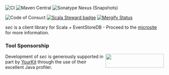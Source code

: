 [mergify]: https://mergify.io
[mergify-status]: https://img.shields.io/endpoint.svg?url=https://api.mergify.com/v1/badges/ahjohannessen/sec&style=flat

![CI](https://github.com/ahjohannessen/sec/workflows/CI/badge.svg) ![Maven Central](https://img.shields.io/maven-central/v/io.github.ahjohannessen/sec-fs2-client_2.13?color=brightgreen) ![Sonatype Nexus (Snapshots)](https://img.shields.io/nexus/s/io.github.ahjohannessen/sec-fs2-client_3?server=https%3A%2F%2Fs01.oss.sonatype.org&label=sonatype)


![Code of Consuct](https://img.shields.io/badge/Code%20of%20Conduct-Scala-blue.svg) [![Scala Steward badge](https://img.shields.io/badge/Scala_Steward-helping-blue.svg?style=flat&logo=data:image/png;base64,iVBORw0KGgoAAAANSUhEUgAAAA4AAAAQCAMAAAARSr4IAAAAVFBMVEUAAACHjojlOy5NWlrKzcYRKjGFjIbp293YycuLa3pYY2LSqql4f3pCUFTgSjNodYRmcXUsPD/NTTbjRS+2jomhgnzNc223cGvZS0HaSD0XLjbaSjElhIr+AAAAAXRSTlMAQObYZgAAAHlJREFUCNdNyosOwyAIhWHAQS1Vt7a77/3fcxxdmv0xwmckutAR1nkm4ggbyEcg/wWmlGLDAA3oL50xi6fk5ffZ3E2E3QfZDCcCN2YtbEWZt+Drc6u6rlqv7Uk0LdKqqr5rk2UCRXOk0vmQKGfc94nOJyQjouF9H/wCc9gECEYfONoAAAAASUVORK5CYII=)](https://scala-steward.org) [![Mergify Status][mergify-status]][mergify]

*sec* is a client library for Scala + EventStoreDB - Proceed to the [microsite](https://ahjohannessen.github.io/sec) for more information.

### Tool Sponsorship

<img width="185px" height="44px" align="right" src="https://www.yourkit.com/images/yklogo.png"/>Development of *sec* is generously supported in part by [YourKit](https://www.yourkit.com) through the use of their excellent Java profiler.
